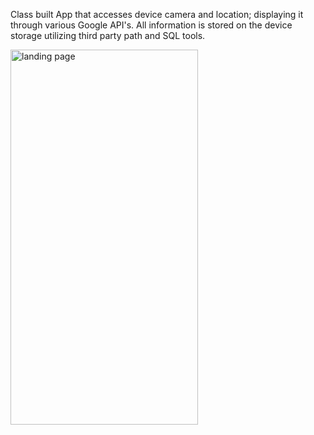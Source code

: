 Class built App that accesses device camera and location; displaying it through various Google API's. All information is stored on the device storage utilizing third party path and SQL tools.

<img src="https://github.com/user-attachments/assets/af301f06-8fc0-4694-92c3-97dfc37b83fb" alt="landing page" width="300" height="600">


